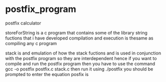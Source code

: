 # postfix_program
postfix calculator


storeForString is a c program that contains some of the library string fuctions that i have developed
compilation and execution is thesame as compiling any c program

stack is and emulation of how the stack fuctions and is used in conjunction with the postfix program so they are interdependent
hence if you want to compile and run the postfix program then you have to use the command 
gcc -o postfix postfix.c stack.c
then run it using ./postfix
you should be prompted to enter the equation
posfix is 

